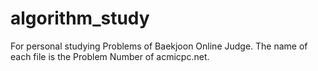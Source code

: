 # algorithm_study
For personal studying Problems of Baekjoon Online Judge. 
The name of each file is the Problem Number of acmicpc.net.
